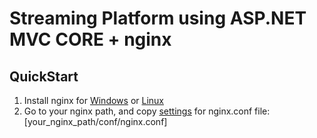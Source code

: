 # Streaming Platform using ASP.NET MVC CORE + nginx

## QuickStart

1. Install nginx for [Windows](https://nginx.org/en/docs/windows.html) or [Linux](https://nginx.org/en/linux_packages.html)
2. Go to your nginx path, and copy [settings](https://github.com/iwumekiriko/StreamPlatform/blob/main/StreamPlatform/nginx.conf) for nginx.conf file: [your_nginx_path/conf/nginx.conf]
